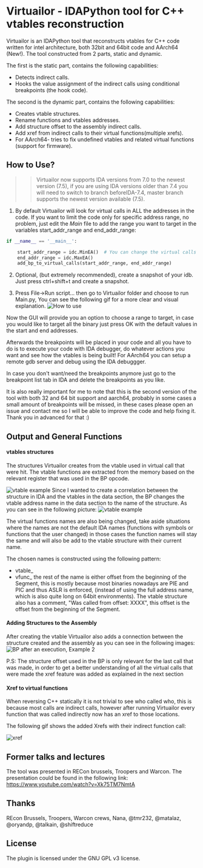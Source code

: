 # Virtuailor - IDAPython tool for C++ vtables reconstruction 

Virtuailor is an IDAPython tool that reconstructs vtables for C++ code written for intel architecture, both 32bit and 64bit code and AArch64 (New!).
The tool constructed from 2 parts, static and dynamic.

The first is the static part, contains the following capabilities:
* Detects indirect calls.
* Hooks the value assignment of the indirect calls using conditional breakpoints (the hook code). 

The second is the dynamic part, contains the following capabilities:
* Creates vtable structures. 
* Rename functions and vtables addresses.
* Add structure offset to the assembly indirect calls. 
* Add xref from indirect calls to their virtual functions(multiple xrefs).
* For AArch64- tries to fix undefined vtables and related virtual functions (support for firmware).

## How to Use?

>>Virtuailor now supports IDA versions from 7.0 to the newest version (7.5), if you are using IDA versions older than 7.4 you will need to switch to branch beforeIDA-7.4, master branch supports the newest version available (7.5).

1. By default Virtuailor will look for virtual calls in ALL the addresses in the code.
If you want to limit the code only for specific address range, no problem, just edit the *Main* file to add the range you want to target in the variables start_addr_range and end_addr_range:

```python
if __name__ == '__main__':

    start_addr_range = idc.MinEA()  # You can change the virtual calls address range
    end_addr_range = idc.MaxEA()
    add_bp_to_virtual_calls(start_addr_range, end_addr_range)
```

2. Optional, (but extremely recommended), create a snapshot of your idb. Just press ctrl+shift+t and create a snapshot.

3. Press File->Run script... then go to Virtuailor folder and choose to run Main.py, You can see the following gif for a more clear and visual explanation.
![How to use](https://github.com/0xgalz/Virtuailor/blob/master/Images/howto.gif)

Now the GUI will provide you an option to choose a range to target, in case you would like to target all the binary just press OK with the default values in the start and end addresses. 

Afterwards the breakpoints will be placed in your code and all you have to do is to execute your code with IDA debugger, do whatever actions you want and see how the vtables is being built! 
For AArch64 you can setup a remote gdb server and debug using the IDA debuggger.

In case you don't want/need the breakpoints anymore just go to the breakpoint list tab in IDA and delete the breakpoints as you like.

It is also really important for me to note that this is the second version of the tool with both 32 and 64 bit support and aarch64, probably in some cases a small amount of breakpoints will be missed, in these cases please open an issue and contact me so I will be able to improve the code and help fixing it. Thank you in advanced for that :)

## Output and General Functions

#### vtables structures
The structures Virtuailor creates from the vtable used in virtual call that were hit. The vtable functions are extracted from the memory based on the relevant register that was used in the BP opcode.

![vtable example](https://github.com/0xgalz/Virtuailor/blob/master/Images/vtable_structure.png)
Since I wanted to create a correlation between the structure in IDA and the vtables in the data section, the BP changes the vtable address name in the data section to the name of the structure. As you can see in the following picture:
![vtable example](https://github.com/0xgalz/Virtuailor/blob/master/Images/vtable_in_memory.png)

The virtual functions names are also being changed, take aside situations where the names are not the default IDA names (functions with symbols or functions that the user changed) in those cases the function names will stay the same and will also be add to the vtable structure with their current name.

The chosen names is constructed using the following pattern: 
* vtable_ 
* vfunc_
the rest of the name is either offset from the beginning of the Segment, this is mostly because most binaries nowadays are PIE and PIC and thus ASLR is enforced, (instead of using the full address name, which is also quite long on 64bit environments).
The vtable structure also has a comment, "Was called from offset: XXXX", this offset is the offset from the beginning of the Segment.

#### Adding Structures to the Assembly

After creating the vtable Virtuailor also adds a connection between the structure created and the assembly as you can see in the following images:
![BP after an execution, Example 2](https://github.com/0xgalz/Virtuailor/blob/master/Images/stroff2.png)

P.S: The structure offset used in the BP is only relevant for the last call that was made, in order to get a better understanding of all the virtual calls that were made the xref feature was added as explained in the next section

#### Xref to virtual functions

When reversing C++ statically it is not trivial to see who called who, this is because most calls are indirect calls, however after running Virtuailor every function that was called indirectly now has an xref to those locations.

The following gif shows the added Xrefs with their indirect function call:

![xref](https://github.com/0xgalz/Virtuailor/blob/master/Images/xref.gif)

## Former talks and lectures 

The tool was presented in RECon brussels, Troopers and Warcon. 
The presentation could be found in the following link: https://www.youtube.com/watch?v=Xk75TM7NmtA

## Thanks

REcon Brussels, Troopers, Warcon crews, Nana, @tmr232, @matalaz, @oryandp, @talkain, @shiftreduce


## License

The plugin is licensed under the GNU GPL v3 license.
